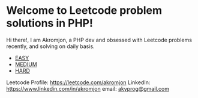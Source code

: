 # Welcome to Leetcode problem solutions in PHP!

Hi there!,
I am Akromjon, a PHP dev and obsessed with Leetcode problems recently, and solving on daily basis. 

 - [EASY](https://github.com/akromjon/leetcode-php/tree/main/easy)
 - [MEDIUM](https://github.com/akromjon/leetcode-php/tree/main/medium)
 - [HARD](https://github.com/akromjon/leetcode-php/tree/main/hard)

Leetcode Profile: https://leetcode.com/akromjon
LinkedIn: https://www.linkedin.com/in/akromjon
email: akyprog@gmail.com


